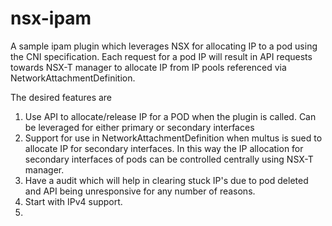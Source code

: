 # nsx-ipam

A sample ipam plugin which leverages NSX for allocating IP to a pod using the CNI specification. Each request for a pod IP will result in API requests towards NSX-T manager to allocate IP from IP pools referenced via NetworkAttachmentDefinition.

The desired features are
1. Use API to allocate/release IP for a POD when the plugin is called. Can be leveraged for either primary or secondary interfaces
2. Support for use in NetworkAttachmentDefinition when multus is sued to allocate IP for secondary interfaces. In this way the IP allocation for secondary interfaces of pods can be controlled centrally using NSX-T manager.
3. Have a audit which will help in clearing stuck IP's due to pod deleted and API being unresponsive for any number of reasons.
4. Start with IPv4 support. 
5. 

